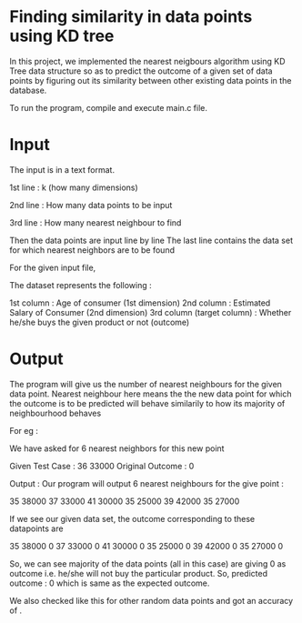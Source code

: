 # Finding similarity in data points using KD tree

In this project, we implemented the nearest neigbours algorithm using KD Tree data structure so as to predict the outcome of a given set of data points by figuring out its similarity between other existing data points in the database.


To run the program,
compile and execute main.c file.

# Input

The input is in a text format.

1st line : k (how many dimensions)

2nd line : How many data points to be input

3rd line : How many nearest neighbour to find


Then the data points are input line by line
The last line contains the data set for which nearest neighbors are to be found


For the given input file,

The dataset represents the following : 

1st column : Age of consumer                 (1st dimension)
2nd column : Estimated Salary of Consumer    (2nd dimension)
3rd column (target column) : Whether he/she buys the given product or not (outcome)


# Output

The program will give us the number of nearest neighbours for the given data point.
Nearest neighbour here means the the new data point for which the outcome is to be predicted will behave similarily to how its majority of neighbourhood behaves 


For eg : 

We have asked for 6 nearest neighbors for this new point

Given Test Case : 36 33000                      Original Outcome : 0


Output : Our program will output 6 nearest neighbours for the give point :

35 38000 
37 33000 
41 30000 
35 25000 
39 42000 
35 27000


If we see our given data set, the outcome corresponding to these datapoints are 

35 38000 0
37 33000 0
41 30000 0
35 25000 0
39 42000 0
35 27000 0


So, we can see majority of the data points (all in this case) are giving 0 as outcome i.e. he/she will not buy the particular product.
So, predicted outcome : 0 which is same as the expected outcome.

We also checked like this for other random data points and got an accuracy of  .





